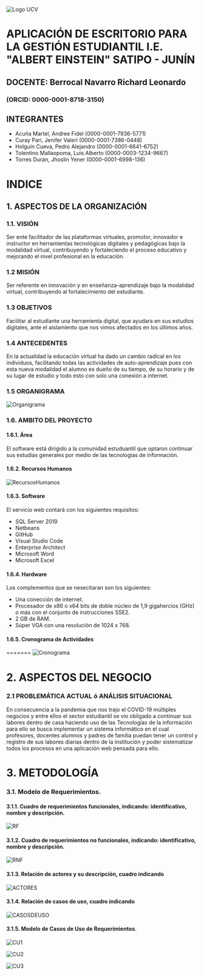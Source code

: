 ![Logo UCV](https://ucv.blackboard.com/branding/_1_1/loginLogo/CustomLoginLogo.png?m=k9sq4hbz)


# APLICACIÓN DE ESCRITORIO PARA LA GESTIÓN ESTUDIANTIL I.E. "ALBERT EINSTEIN" SATIPO - JUNÍN

## DOCENTE: Berrocal Navarro Richard Leonardo 

### (ORCID: 0000-0001-8718-3150)

## INTEGRANTES 
+ Acuña Martel, Andree Fidel (0000-0001-7936-5771)
+ Curay Pari, Jenifer Valeri (0000-0001-7386-0448)
+ Holguín Cueva, Pedro Alejandro (0000-0001-6641-6752)
+ Tolentino Mallaopoma, Luis Alberto (0000-0003-1234-9667)
+ Torres Durán, Jhoslin Yener (0000-0001-6998-136) 

# INDICE
## 1. ASPECTOS DE LA ORGANIZACIÓN

### 1.1.  VISIÓN 


Ser ente facilitador de las plataformas virtuales, promotor, innovador e instructor en herramientas tecnológicas digitales y pedagógicas bajo la modalidad virtual, contribuyendo y fortaleciendo el proceso educativo y mejorando el nivel profesional en la educación.
### 1.2  MISIÓN


Ser referente en innovación y en enseñanza-aprendizaje bajo la modalidad virtual, contribuyendo al fortalecimiento del estudiante.
### 	1.3   OBJETIVOS


Facilitar al estudiante una herramienta digital, que ayudara en sus estudios digitales, ante el aislamiento que nos vimos afectados en los últimos años.
### 	1.4   ANTECEDENTES


En la actualidad la educación virtual ha dado un cambio radical en los individuos, facilitando todas las actividades de auto-aprendizaje pues con esta nueva modalidad el alumno es dueño de su tiempo, de su horario y de su lugar de estudio y todo esto con solo una conexión a internet.
### 	1.5   ORGANIGRAMA 

![Organigrama](https://dragon.online-convert.com/es/download-file/9a5d06fd-b645-4759-aa7d-9d8541c16b2a/bfcf57d8-c268-45a5-8b9d-7b2486ca3ae5?qr=true)
### 1.6. AMBITO DEL PROYECTO 

   #### 1.6.1. Área 
  El software está dirigido a la comunidad estuduantil que optaron continuar sus estudias generales por medio de las tecnologias de información.


   #### 1.6.2. Recursos Humanos 

   ![RecursosHumanos](https://dragon.online-convert.com/es/download-file/9916b4fa-9267-452d-8bfe-f6478156fb7a/2aef1d41-1ee2-4acf-93d6-fdfe89ea50cd?qr=true)


   #### 1.6.3. Software 

  El servicio web  contará con los siguientes requisitos:
*	SQL Server 2019
* Netbeans
*	GitHub
*	Visual Studio Code
* Enterprise Architect
*	Microsoft Word
*	Microsoft Excel


   #### 1.6.4. Hardware 

  Los complementos que se nesecitaran son los siguientes:
  * Una conección de internet.
  * Procesador de x86 o x64 bits de doble núcleo de 1,9 gigahercios (GHz) o más con el conjunto de instrucciones SSE2.
  * 2 GB de RAM.
  * Súper VGA con una resolución de 1024 x 768.
   #### 1.6.5. Cronograma de Actividades 
=======
   ![Cronograma](https://i.imgur.com/Epa80Mj.jpg)


    
    
  # 2.	ASPECTOS DEL NEGOCIO

###	2.1 PROBLEMÁTICA ACTUAL ó ANÁLISIS SITUACIONAL


En consecuencia a la pandemia que nos trajo el COVID-19 múltiples negocios y entre ellos el sector estudiantil
se vio obligado a continuar sus labores dentro de casa haciendo uso de las Tecnologías de la información para ello
se busca implementar un sistema informático en el cual profesores, docentes alumnos y padres de familia puedan tener
un control y registro de sus labores diarias dentro de la institución y poder sistematizar todos los procesos en una aplicación 
web pensada para ello.

   # 3.	METODOLOGÍA

 ###  3.1. Modelo de Requerimientos.

 ####  	3.1.1.   Cuadro de requerimientos funcionales, indicando: identificativo, nombre y descripción.

![RF](https://dragon.online-convert.com/es/download-file/d38774fd-01a2-416c-a1b4-f28d422afb21/b7032e28-8718-413a-be02-c811c5fb3c39?qr=true)

 ####    3.1.2.   Cuadro de requerimientos no funcionales, indicando: identificativo, nombre y descripción.

![RNF](https://dragon.online-convert.com/es/download-file/a5f8fb5a-90cb-4e3b-a3ff-a682aa6f7abe/c54bcbe3-b45b-43fb-8d2b-cf3c523960a0?qr=true)

####     3.1.3.   Relación de actores y su descripción, cuadro indicando

![ACTORES](https://dragon.online-convert.com/es/download-file/aaa0275e-2e30-4625-ae83-e852af1626ce/98984c60-d3bb-4caa-8775-2d2959ae2df6?qr=true)


####     3.1.4.   Relación de casos de uso, cuadro indicando

![CASOSDEUSO](https://dragon.online-convert.com/es/download-file/dbff6229-e49d-4ffd-88ff-428a87b10f59/a4677210-5fc9-4765-9986-2c21a09d41c9?qr=true)

####     3.1.5.   Modelo de Casos de Uso de Requerimientos.

![CU1](https://dragon.online-convert.com/es/download-file/c5f0da54-3c54-443a-b74d-9ad480e0db3b/9dce5859-9b7e-422b-8252-608bbbaa20f5?qr=true)


![CU2](https://dragon.online-convert.com/es/download-file/e5d622e9-2fe8-482d-8a63-faea8f29513d/ee08accd-8a1a-4700-a0c4-990cfc2b8270?qr=true)


![CU3](https://dragon.online-convert.com/es/download-file/89eaf615-1113-4ba7-a755-5a34a6ef2859/9372b91f-6f21-4f9b-abf8-654f88913654?qr=true)


